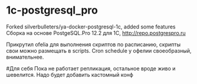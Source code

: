 # 1c-postgresql_pro
Forked silverbulleters/ya-docker-postgresql-1c, added some features
Сборка на основе PostgeSQL.Pro 12.2 для 1С, http://repo.postgrespro.ru

Прикрутил ofelia для выполнения скриптов по расписанию, скрипты свои можно размещать в scripts. Cron schedule у офелии своеобразный, внимательнее.

#Для себя
Пока не работает репликация, остальное вроде живо и шевелится.
Надо будет добавить кастомный конф
